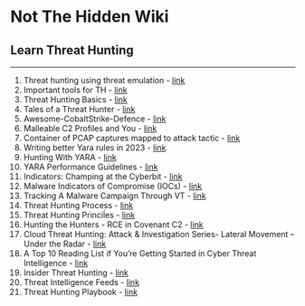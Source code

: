 # Not The Hidden Wiki

## Learn Threat Hunting
-----

1. Threat hunting using threat emulation - [link](https://www.csnp.org/post/threat-hunting-series-using-threat-emulation-for-threat-hunting)
2. Important tools for TH - [link](https://www.cyborgsecurity.com/blog/7-threat-hunting-tools-everyone-in-the-industry-should-be-using/)
3. Threat Hunting Basics - [link](https://medium.com/@jshlbrd/threat-hunting-basics-68fb1980cc9b)
4. Tales of a Threat Hunter - [link](https://www.eideon.com/2017-09-09-THL01-Mimikatz/)
5. Awesome-CobaltStrike-Defence - [link](https://github.com/MichaelKoczwara/Awesome-CobaltStrike-Defence)
6. Malleable C2 Profiles and You - [link](https://haggis-m.medium.com/malleable-c2-profiles-and-you-7c7ab43e7929)
7. Container of PCAP captures mapped to attack tactic - [link](https://github.com/sbousseaden/PCAP-ATTACK)
8. Writing better Yara rules in 2023 - [link](https://www.hexacorn.com/blog/2023/08/26/writing-better-yara-rules-in-2023/)
9. Hunting With YARA - [link](https://support.unpac.me/howto/hunting-with-yara/)
10. YARA Performance Guidelines - [link](https://github.com/Neo23x0/YARA-Performance-Guidelines/)
11. Indicators: Champing at the Cyberbit - [link](https://github.com/citizenlab/malware-indicators/tree/master/201712_Cyberbit)
12. Malware Indicators of Compromise (IOCs) - [link](https://github.com/GoSecure/malware-ioc)
13. Tracking A Malware Campaign Through VT - [link](https://isc.sans.edu/forums/diary/Tracking+A+Malware+Campaign+Through+VT/26498/)
14. Threat Hunting Process - [link](https://github.com/rcfontana/ContentSharing)
15. Threat Hunting Princiĺes - [link](https://github.com/sbousseaden/Slides)
16. Hunting the Hunters - RCE in Covenant C2 - [link](https://blog.null.farm/hunting-the-hunters)
17. Cloud Threat Hunting: Attack & Investigation Series- Lateral Movement – Under the Radar - [link](https://blog.checkpoint.com/2021/01/13/cloud-threat-hunting-attack-investigation-series-lateral-movement-under-the-radar/)
18. A Top 10 Reading List if You’re Getting Started in Cyber Threat Intelligence - [link](https://medium.com/katies-five-cents/a-top-10-reading-list-if-youre-getting-started-in-cyber-threat-intelligence-c11a18fc9798)
19. Insider Threat Hunting - [link](http://findingbad.blogspot.com/2020/07/insider-threat-hunting.html)
20. Threat Intelligence Feeds - [link](https://start.me/p/wMPxqX/cyber-threat-intelligence)
21. Threat Hunting Playbook - [link](https://threathunterplaybook.com/intro.html)